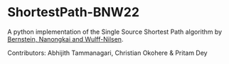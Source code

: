 # ShortestPath-BNW22
A python implementation of the Single Source Shortest Path algorithm by [Bernstein, Nanongkai and Wulff-Nilsen](https://arxiv.org/abs/2203.03456). 

Contributors: Abhijith Tammanagari, Christian Okohere & Pritam Dey
